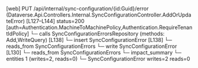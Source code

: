 [web] PUT /api/internal/sync-configuration/{id:Guid}/error  (Dataverse.Api.Controllers.Internal.SyncConfigurationController.AddOrUpdateError)  [L127–L144] status=200 [auth=Authentication.MachineToMachinePolicy,Authentication.RequireTenantIdPolicy]
  └─ calls SyncConfigurationErrorsRepository (methods: Add,WriteQuery) [L138]
  └─ insert SyncConfigurationError [L138]
    └─ reads_from SyncConfigurationErrors
  └─ write SyncConfigurationError [L130]
    └─ reads_from SyncConfigurationErrors
  └─ impact_summary
    └─ entities 1 (writes=2, reads=0)
      └─ SyncConfigurationError writes=2 reads=0

